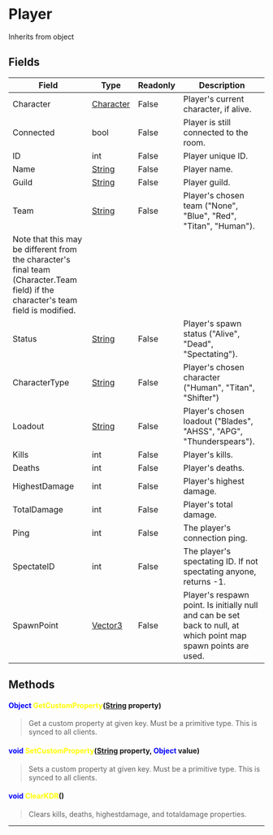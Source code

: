 # Player
Inherits from object
## Fields
|Field|Type|Readonly|Description|
|---|---|---|---|
|Character|[Character](../objects/Character.md)|False|Player's current character, if alive.|
|Connected|bool|False|Player is still connected to the room.|
|ID|int|False|Player unique ID.|
|Name|[String](../static/String.md)|False|Player name.|
|Guild|[String](../static/String.md)|False|Player guild.|
|Team|[String](../static/String.md)|False|Player's chosen team ("None", "Blue", "Red", "Titan", "Human").             Note that this may be different from the character's final team (Character.Team field) if the character's team field is modified.|
|Status|[String](../static/String.md)|False|Player's spawn status ("Alive", "Dead", "Spectating").|
|CharacterType|[String](../static/String.md)|False|Player's chosen character ("Human", "Titan", "Shifter")|
|Loadout|[String](../static/String.md)|False|Player's chosen loadout ("Blades", "AHSS", "APG", "Thunderspears").|
|Kills|int|False|Player's kills.|
|Deaths|int|False|Player's deaths.|
|HighestDamage|int|False|Player's highest damage.|
|TotalDamage|int|False|Player's total damage.|
|Ping|int|False|The player's connection ping.|
|SpectateID|int|False|The player's spectating ID. If not spectating anyone, returns -1.|
|SpawnPoint|[Vector3](../objects/Vector3.md)|False|Player's respawn point. Is initially null and can be set back to null, at which point map spawn points are used.|
## Methods
#### <span style="color:blue;">Object</span> <span style="color:yellow;">GetCustomProperty</span>(<span style="color:blue;">[String](../static/String.md)</span> property)
> Get a custom property at given key. Must be a primitive type. This is synced to all clients.
#### <span style="color:blue;">void</span> <span style="color:yellow;">SetCustomProperty</span>(<span style="color:blue;">[String](../static/String.md)</span> property, <span style="color:blue;">Object</span> value)
> Sets a custom property at given key. Must be a primitive type. This is synced to all clients.
#### <span style="color:blue;">void</span> <span style="color:yellow;">ClearKDR</span>()
> Clears kills, deaths, highestdamage, and totaldamage properties.

---

